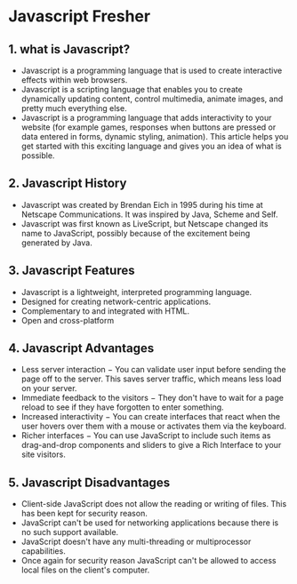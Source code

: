 # Javascript Fresher

## 1. what is Javascript?
- Javascript is a programming language that is used to create interactive effects within web browsers.
- Javascript is a scripting language that enables you to create dynamically updating content, control multimedia, animate images, and pretty much everything else.
- Javascript is a programming language that adds interactivity to your website (for example games, responses when buttons are pressed or data entered in forms, dynamic styling, animation). This article helps you get started with this exciting language and gives you an idea of what is possible.

## 2. Javascript History
- Javascript was created by Brendan Eich in 1995 during his time at Netscape Communications. It was inspired by Java, Scheme and Self.
- Javascript was first known as LiveScript, but Netscape changed its name to JavaScript, possibly because of the excitement being generated by Java.

## 3. Javascript Features
- Javascript is a lightweight, interpreted programming language.
- Designed for creating network-centric applications.
- Complementary to and integrated with HTML.
- Open and cross-platform

## 4. Javascript Advantages
- Less server interaction − You can validate user input before sending the page off to the server. This saves server traffic, which means less load on your server.
- Immediate feedback to the visitors − They don't have to wait for a page reload to see if they have forgotten to enter something.
- Increased interactivity − You can create interfaces that react when the user hovers over them with a mouse or activates them via the keyboard.
- Richer interfaces − You can use JavaScript to include such items as drag-and-drop components and sliders to give a Rich Interface to your site visitors.

## 5. Javascript Disadvantages
- Client-side JavaScript does not allow the reading or writing of files. This has been kept for security reason.
- JavaScript can't be used for networking applications because there is no such support available.
- JavaScript doesn't have any multi-threading or multiprocessor capabilities.
- Once again for security reason JavaScript can't be allowed to access local files on the client's computer.
